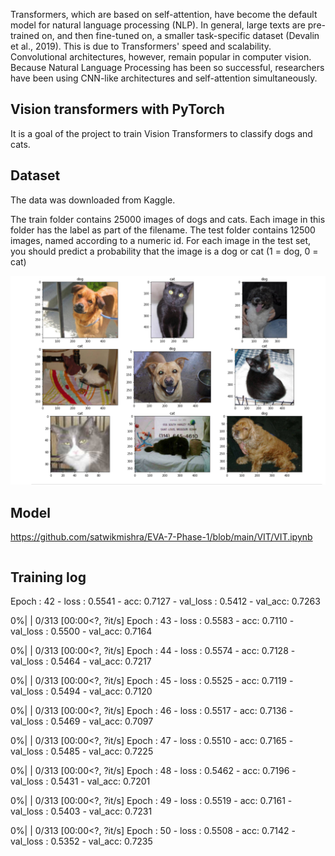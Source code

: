 Transformers, which are based on self-attention, have become the default model for natural language processing (NLP). In general, large texts are pre-trained on, and then fine-tuned on, a smaller task-specific dataset (Devalin et al., 2019). This is due to Transformers' speed and scalability. Convolutional architectures, however, remain popular in computer vision. Because Natural Language Processing has been so successful, researchers have been using CNN-like architectures and self-attention simultaneously. 

## Vision transformers with PyTorch

It is a goal of the project to train Vision Transformers to classify dogs and cats.

## Dataset

The data was downloaded from Kaggle.

The train folder contains 25000 images of dogs and cats. Each image in this folder has the label as part of the filename. The test folder contains 12500 images, named according to a numeric id. For each image in the test set, you should predict a probability that the image is a dog or cat (1 = dog, 0 = cat)

![alt_text](https://github.com/satwikmishra/EVA-7-Phase-1/blob/main/Images/capture_dog.PNG)


## Model

https://github.com/satwikmishra/EVA-7-Phase-1/blob/main/VIT/VIT.ipynb
```python

```

## Training log
Epoch : 42 - loss : 0.5541 - acc: 0.7127 - val_loss : 0.5412 - val_acc: 0.7263

  0%|          | 0/313 [00:00<?, ?it/s]
Epoch : 43 - loss : 0.5583 - acc: 0.7110 - val_loss : 0.5500 - val_acc: 0.7164

  0%|          | 0/313 [00:00<?, ?it/s]
Epoch : 44 - loss : 0.5574 - acc: 0.7128 - val_loss : 0.5464 - val_acc: 0.7217

  0%|          | 0/313 [00:00<?, ?it/s]
Epoch : 45 - loss : 0.5525 - acc: 0.7119 - val_loss : 0.5494 - val_acc: 0.7120

  0%|          | 0/313 [00:00<?, ?it/s]
Epoch : 46 - loss : 0.5517 - acc: 0.7136 - val_loss : 0.5469 - val_acc: 0.7097

  0%|          | 0/313 [00:00<?, ?it/s]
Epoch : 47 - loss : 0.5510 - acc: 0.7165 - val_loss : 0.5485 - val_acc: 0.7225

  0%|          | 0/313 [00:00<?, ?it/s]
Epoch : 48 - loss : 0.5462 - acc: 0.7196 - val_loss : 0.5431 - val_acc: 0.7201

  0%|          | 0/313 [00:00<?, ?it/s]
Epoch : 49 - loss : 0.5519 - acc: 0.7161 - val_loss : 0.5403 - val_acc: 0.7231

  0%|          | 0/313 [00:00<?, ?it/s]
Epoch : 50 - loss : 0.5508 - acc: 0.7142 - val_loss : 0.5352 - val_acc: 0.7235

```python

```
